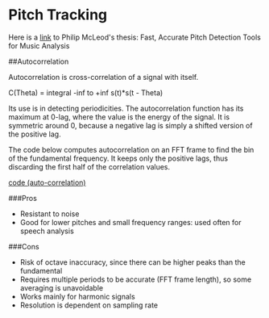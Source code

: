 # Pitch Tracking

Here is a [link](http://miracle.otago.ac.nz/tartini/papers/Philip_McLeod_PhD.pdf) to Philip McLeod's thesis: Fast, Accurate Pitch Detection Tools for Music Analysis

##Autocorrelation

Autocorrelation is cross-correlation of a signal with itself. 

C(Theta) = integral -inf to +inf s(t)*s(t - Theta)

Its use is in detecting periodicities. The autocorrelation function has its maximum at 0-lag, where the value is the energy of the signal. It is symmetric around 0, because a negative lag is simply a shifted version of the positive lag.

The code below computes autocorrelation on an FFT frame to find the bin of the fundamental frequency. It keeps only the positive lags, thus discarding the first half of the correlation values. 

[code (auto-correlation)](https://gist.github.com/endolith/255291)

###Pros
* Resistant to noise
* Good for lower pitches and small frequency ranges: used often for speech analysis

###Cons
* Risk of octave inaccuracy, since there can be higher peaks than the fundamental
* Requires multiple periods to be accurate (FFT frame length), so some averaging is unavoidable
* Works mainly for harmonic signals
* Resolution is dependent on sampling rate

